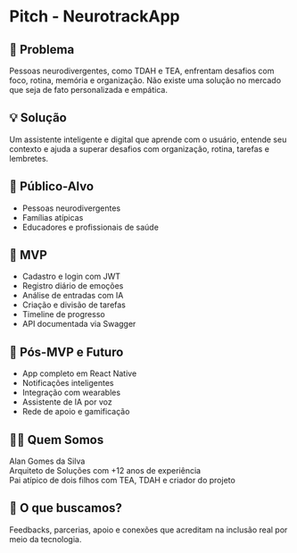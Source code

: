 # Pitch - NeurotrackApp

## 🚨 Problema
Pessoas neurodivergentes, como TDAH e TEA, enfrentam desafios com foco, rotina, memória e organização. Não existe uma solução no mercado que seja de fato personalizada e empática.

## 💡 Solução
Um assistente inteligente e digital que aprende com o usuário, entende seu contexto e ajuda a superar desafios com organização, rotina, tarefas e lembretes.

## 🎯 Público-Alvo
- Pessoas neurodivergentes
- Famílias atípicas
- Educadores e profissionais de saúde

## 🚀 MVP
- Cadastro e login com JWT
- Registro diário de emoções
- Análise de entradas com IA
- Criação e divisão de tarefas
- Timeline de progresso
- API documentada via Swagger

## 🔮 Pós-MVP e Futuro
- App completo em React Native
- Notificações inteligentes
- Integração com wearables
- Assistente de IA por voz
- Rede de apoio e gamificação

## 👨‍💻 Quem Somos
Alan Gomes da Silva  
Arquiteto de Soluções com +12 anos de experiência  
Pai atípico de dois filhos com TEA, TDAH e criador do projeto

## 🤝 O que buscamos?
Feedbacks, parcerias, apoio e conexões que acreditam na inclusão real por meio da tecnologia.
